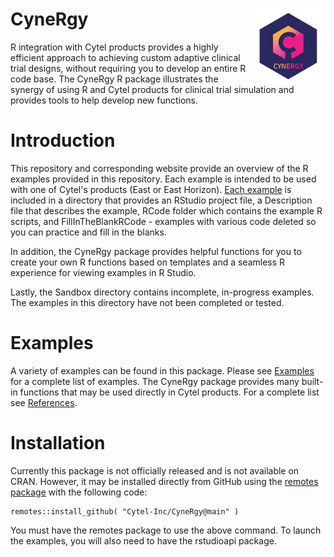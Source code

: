 [//]: # (Comment: When editing this file, do not forget to edit pkgdown/index.md too.)

# CyneRgy <a href="https://Cytel-Inc.github.io/CyneRgy/"><img src="man/figures/logo.png" align="right" height="120" /></a>

R integration with Cytel products provides a highly efficient approach to achieving custom adaptive clinical trial designs, without requiring you to develop an entire R code base. The CyneRgy R package illustrates the synergy of using R and Cytel products for clinical trial simulation and provides tools to help develop new functions.  

# Introduction 

This repository and corresponding website provide an overview of the R examples provided in this repository. Each example is intended to be used with one of Cytel's products (East or East Horizon). [Each example](inst/Examples) is included in a directory that provides an RStudio project file, a Description file that describes the example, RCode folder which contains the example R scripts, and FillInTheBlankRCode - examples with various code deleted so you can practice and fill in the blanks. 

In addition, the CyneRgy package provides helpful functions for you to create your own R functions based on templates and a seamless R experience for viewing examples in R Studio.   

Lastly, the Sandbox directory contains incomplete, in-progress examples. The examples in this directory have not been completed or tested. 

# Examples 
A variety of examples can be found in this package. Please see [Examples](https://cytel-inc.github.io/CyneRgy/articles/ExampleOutline.html) for a complete list of examples. The CyneRgy package provides many built-in functions that may be used directly in Cytel products. For a complete list see [References](https://cytel-inc.github.io/CyneRgy/reference/index.html). 

# Installation 
Currently this package is not officially released and is not available on CRAN. However, it may be installed directly from GitHub using the [remotes package](https://remotes.r-lib.org/)  with the following code:

```
remotes::install_github( "Cytel-Inc/CyneRgy@main" )
```

You must have the remotes package to use the above command. To launch the examples, you will also need to have the rstudioapi package. 
